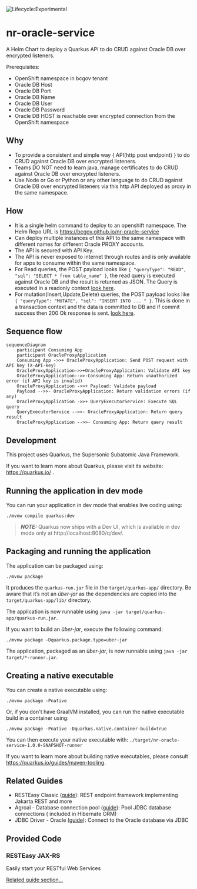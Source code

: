 ![Lifecycle:Experimental](https://img.shields.io/badge/Lifecycle-Experimental-339999)

# nr-oracle-service

A Helm Chart to deploy a Quarkus API to do CRUD against Oracle DB over encrypted listeners.

Prerequisites:

- OpenShift namespace in bcgov tenant
- Oracle DB Host
- Oracle DB Port
- Oracle DB Name
- Oracle DB User
- Oracle DB Password
- Oracle DB HOST is reachable over encrypted connection from the OpenShift namespace

## Why

- To provide a consistent and simple way { API(http post endpoint) } to do CRUD against Oracle DB over encrypted listeners.
- Teams DO NOT need to learn java, manage certificates to do CRUD against Oracle DB over encrypted listeners.
- Use Node or Go or Python or any other language to do CRUD against Oracle DB over encrypted listeners via this http
  API deployed as proxy in the same namespace.

## How

- It is a single helm command to deploy to an openshift namespace. The Helm Repo URL is https://bcgov.github.io/nr-oracle-service
- Can deploy multiple instances of this API to the same namespace with different names for different Oracle PROXY
  accounts.
- The API is secured with API Key.
- The API is never exposed to internet through routes and is only available for apps to consume within the same
  namespace.
- For Read queries, the POST payload looks like `{
  "queryType": "READ",
  "sql": "SELECT * from table_name"
  }`, the read query is executed against Oracle DB and the result is returned as JSON. The Query is executed in a
  readonly context [look here](./src/main/java/ca/bc/gov/nrs/api/service/QueryExecutorService.java#L37).
- For mutation(Insert,Update,Delete) queries, the POST payload looks like `{
  "queryType": "MUTATE",
  "sql": "INSERT INTO ... "
  }`. This is done in a transaction context and the data is committed to DB and if commit success then 200 Ok response
  is sent. [look here](./src/main/java/ca/bc/gov/nrs/api/service/QueryExecutorService.java#L67).

## Sequence flow
```mermaid
sequenceDiagram
    participant Consuming App
    participant OracleProxyApplication
    Consuming App ->>+ OracleProxyApplication: Send POST request with API key (X-API-key)
    OracleProxyApplication->>+OracleProxyApplication: Validate API key
    OracleProxyApplication-->>-Consuming App: Return unauthorized error (if API key is invalid)
    OracleProxyApplication ->>+ Payload: Validate payload
    Payload -->>- OracleProxyApplication: Return validation errors (if any)
    OracleProxyApplication ->>+ QueryExecutorService: Execute SQL query
    QueryExecutorService -->>- OracleProxyApplication: Return query result
    OracleProxyApplication -->>- Consuming App: Return query result
```

## Development

This project uses Quarkus, the Supersonic Subatomic Java Framework.

If you want to learn more about Quarkus, please visit its website: https://quarkus.io/ .

## Running the application in dev mode

You can run your application in dev mode that enables live coding using:

```shell script
./mvnw compile quarkus:dev
```

> **_NOTE:_**  Quarkus now ships with a Dev UI, which is available in dev mode only at http://localhost:8080/q/dev/.

## Packaging and running the application

The application can be packaged using:

```shell script
./mvnw package
```

It produces the `quarkus-run.jar` file in the `target/quarkus-app/` directory.
Be aware that it’s not an _über-jar_ as the dependencies are copied into the `target/quarkus-app/lib/` directory.

The application is now runnable using `java -jar target/quarkus-app/quarkus-run.jar`.

If you want to build an _über-jar_, execute the following command:

```shell script
./mvnw package -Dquarkus.package.type=uber-jar
```

The application, packaged as an _über-jar_, is now runnable using `java -jar target/*-runner.jar`.

## Creating a native executable

You can create a native executable using:

```shell script
./mvnw package -Pnative
```

Or, if you don't have GraalVM installed, you can run the native executable build in a container using:

```shell script
./mvnw package -Pnative -Dquarkus.native.container-build=true
```

You can then execute your native executable with: `./target/nr-oracle-service-1.0.0-SNAPSHOT-runner`

If you want to learn more about building native executables, please consult https://quarkus.io/guides/maven-tooling.

## Related Guides

- RESTEasy Classic ([guide](https://quarkus.io/guides/resteasy)): REST endpoint framework implementing Jakarta REST and
  more
- Agroal - Database connection pool ([guide](https://quarkus.io/guides/datasource)): Pool JDBC database connections (
  included in Hibernate ORM)
- JDBC Driver - Oracle ([guide](https://quarkus.io/guides/datasource)): Connect to the Oracle database via JDBC

## Provided Code

### RESTEasy JAX-RS

Easily start your RESTful Web Services

[Related guide section...](https://quarkus.io/guides/getting-started#the-jax-rs-resources)

